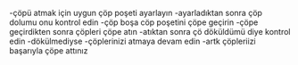 -çöpü atmak için uygun çöp poşeti ayarlayın
-ayarladıktan sonra çöp dolumu onu kontrol edin
-çöp boşa cöp poşetini çöpe geçirin
-çöpe geçirdikten sonra çöpleri çöpe atın
-atıktan sonra çö döküldümü diye kontrol edin
-dökülmediyse 
-çöplerinizi atmaya devam edin
-artk çöpleriizi başarıyla çöpe attınız


